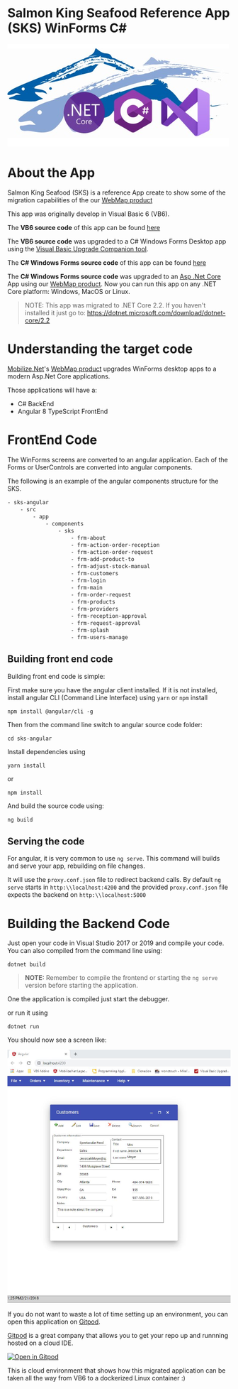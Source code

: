 # Salmon King Seafood Reference App (SKS) WinForms C#

![SKSAspNetCore](./Media/SKSAspNetcore.jpg)

# About the App
Salmon King Seafood (SKS) is a reference App create to show some of the migration capabilities of the our [WebMap product](https://www.mobilize.net/webmap)

This app was originally develop in Visual Basic 6 (VB6).

The **VB6 source code** of this app can be found [here](https://github.com/MobilizeNet/SKSVB6)

The **VB6 source code** was upgraded to a C# Windows Forms Desktop app using the [Visual Basic Upgrade Companion tool](https://www.mobilize.net/visual-basic-upgrade-companion).

The **C# Windows Forms source code** of this app can be found [here](https://github.com/MobilizeNet/SKSWinForms)

The **C# Windows Forms source code** was upgraded to an [Asp .Net Core](https://dotnet.microsoft.com/learn/aspnet/what-is-aspnet-core) App using our [WebMap product](https://www.mobilize.net/webmap). Now you can run this app on any .NET Core platform: Windows, MacOS or Linux.

> NOTE: This app was migrated to .NET Core 2.2. If you haven't installed it just go to: https://dotnet.microsoft.com/download/dotnet-core/2.2


# Understanding the target code

[Mobilize.Net](https://www.mobilize.net/)'s [WebMap product](https://www.mobilize.net/) upgrades WinForms desktop apps to a modern Asp.Net Core applications. 

Those applications will have a:
* C# BackEnd
* Angular 8 TypeScript FrontEnd


# FrontEnd Code

The WinForms screens are converted to an angular application.
Each of the Forms or UserControls are converted into angular components.

The following is an example of the angular components structure for the SKS.

```
- sks-angular
    - src
        - app
            - components
                - sks
                    - frm-about
                    - frm-action-order-reception
                    - frm-action-order-request
                    - frm-add-product-to
                    - frm-adjust-stock-manual
                    - frm-customers
                    - frm-login
                    - frm-main
                    - frm-order-request
                    - frm-products
                    - frm-providers
                    - frm-reception-approval
                    - frm-request-approval
                    - frm-splash
                    - frm-users-manage
```                    
## Building front end code

Building front end code is simple:

First make sure you have the angular client installed.
If it is not installed, install angular CLI (Command Line Interface) using `yarn`  or `npm` install

```
npm install @angular/cli -g
```
Then from the command line switch to angular source code folder:
```
cd sks-angular
```
Install dependencies using 
```
yarn install
```
or 
```
npm install
```

And build the source code using:
```
ng build
```

## Serving the code

For angular, it is very common to use `ng serve`. This command will
builds and serve your app, rebuilding on file changes.

It will use the `proxy.conf.json` file to redirect backend calls. By default `ng serve` starts in `http:\\localhost:4200` and the provided `proxy.conf.json` file expects the backend on `http:\\localhost:5000`

# Building the Backend Code

Just open your code in Visual Studio 2017 or 2019 and compile your code. You can also compiled from the command line using:

```
dotnet build
```

> **NOTE:** Remember to compile the frontend or starting the `ng serve` version before starting the application.

One the application is compiled just start the debugger.

or run it using

```
dotnet run
```

You should now see a screen like:

![SKSRunning](./Media/SKSAspNetcoreRunning.jpg)

If you do not want to waste a lot of time setting up an environment, you can open this application on [Gitpod](https://gitpod.io).

[Gitpod](https://gitpod.io) is a great company that allows you to get your repo up and runnning hosted on a cloud IDE.

[![Open in Gitpod](https://gitpod.io/button/open-in-gitpod.svg)](https://gitpod.io/#https://github.com/MobilizeNet/SKSWebMAp)

This is cloud environment that shows how this migrated application can be taken all the way from VB6 to a dockerized Linux container :)
